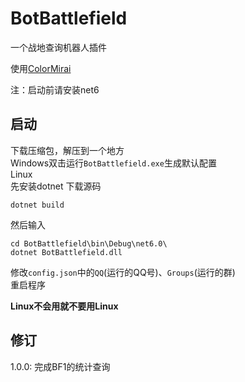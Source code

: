 # BotBattlefield
一个战地查询机器人插件

使用[ColorMirai](https://github.com/Coloryr/ColorMirai)

注：启动前请安装net6

## 启动
下载压缩包，解压到一个地方  
Windows双击运行`BotBattlefield.exe`生成默认配置  
Linux  
先安装dotnet
下载源码
```
dotnet build
```
然后输入
```
cd BotBattlefield\bin\Debug\net6.0\
dotnet BotBattlefield.dll
```
修改`config.json`中的`QQ`(运行的QQ号)、`Groups`(运行的群)  
重启程序

**Linux不会用就不要用Linux**

## 修订
1.0.0: 完成BF1的统计查询